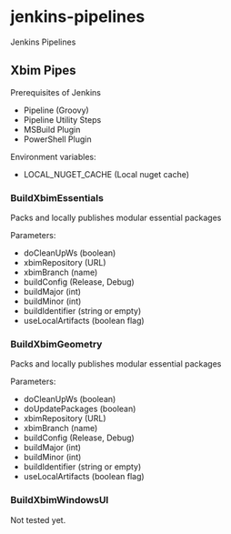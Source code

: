 # jenkins-pipelines

Jenkins Pipelines

## Xbim Pipes

Prerequisites of Jenkins
- Pipeline (Groovy)
- Pipeline Utility Steps
- MSBuild Plugin 
- PowerShell Plugin

Environment variables:
- LOCAL_NUGET_CACHE (Local nuget cache)

### BuildXbimEssentials 

Packs and locally publishes modular essential packages

Parameters:
- doCleanUpWs (boolean)
- xbimRepository (URL)
- xbimBranch (name)
- buildConfig (Release, Debug)
- buildMajor (int)
- buildMinor (int)
- buildIdentifier (string or empty)
- useLocalArtifacts (boolean flag)

### BuildXbimGeometry

Packs and locally publishes modular essential packages

Parameters:
- doCleanUpWs (boolean)
- doUpdatePackages (boolean)
- xbimRepository (URL)
- xbimBranch (name)
- buildConfig (Release, Debug)
- buildMajor (int)
- buildMinor (int)
- buildIdentifier (string or empty)
- useLocalArtifacts (boolean flag)

### BuildXbimWindowsUI

Not tested yet.
